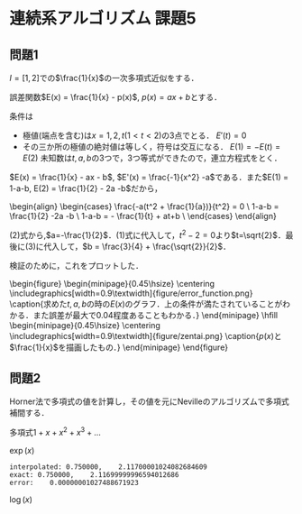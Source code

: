 # 連続系アルゴリズム 課題5

## 問題1
$I = [1,2]$での$\frac{1}{x}$の一次多項式近似をする．


誤差関数$E(x) = \frac{1}{x} - p(x)$, $p(x) = ax + b$とする．

条件は
- 極値(端点を含む)は$x=1,2,t$($1<t<2$)の3点でとる．
    $E'(t) = 0$
- その三か所の極値の絶対値は等しく，符号は交互になる．
    $E(1) = - E(t) = E(2)$
未知数は$t,a,b$の3つで，3つ等式ができたので，連立方程式をとく．

$E(x) = \frac{1}{x} - ax - b$, $E'(x) = \frac{-1}{x^2} -a$である．また$E(1) = 1-a-b, E(2) = \frac{1}{2} - 2a -b$だから，

\begin{align}
\begin{cases}
    \frac{-a(t^2 + \frac{1}{a})}{t^2} = 0 \\
    1-a-b = \frac{1}{2} -2a -b \\
    1-a-b = - \frac{1}{t} + at+b \\
\end{cases}
\end{align}

(2)式から,$a=-\frac{1}{2}$．(1)式に代入して，$t^2 - 2 =0$より$t=\sqrt{2}$．最後に(3)に代入して，$b = \frac{3}{4} + \frac{\sqrt{2}}{2}$．

検証のために，これをプロットした．

\begin{figure}
\begin{minipage}{0.45\hsize}
\centering
\includegraphics[width=0.9\textwidth]{figure/error_function.png}
\caption{求めた$t,a,b$の時の$E(x)$のグラフ．上の条件が満たされていることがわかる．また誤差が最大で0.04程度あることもわかる．}
\end{minipage}
\hfill
\begin{minipage}{0.45\hsize}
\centering
\includegraphics[width=0.9\textwidth]{figure/zentai.png}
\caption{$p(x)$と$\frac{1}{x}$を描画したもの．}
\end{minipage}
\end{figure}

## 問題2
Horner法で多項式の値を計算し，その値を元にNevilleのアルゴリズムで多項式補間する．

多項式$1+x+x^2+x^3+...$

$\exp(x)$
```
interpolated: 0.750000,    2.11700001024082684609
exact: 0.750000,    2.11699999996594012686
error:    0.00000001027488671923
```

$\log(x)$

